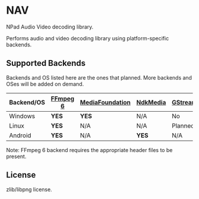 NAV
=====

NPad Audio Video decoding library.

Performs audio and video decoding library using platform-specific backends.

Supported Backends
-----

Backends and OS listed here are the ones that planned. More backends and OSes will be added on demand.

| Backend/OS | [FFmpeg 6] | [MediaFoundation] | [NdkMedia] | [GStreamer] | [libVLC] |
|------------|------------|-------------------|------------|-------------|----------|
| Windows    | **YES**    | **YES**           | N/A        | No          | No       |
| Linux      | **YES**    | N/A               | N/A        | Planned     | Planned  |
| Android    | **YES**    | N/A               | **YES**    | N/A         | No       |

Note: FFmpeg 6 backend requires the appropriate header files to be present.

[FFmpeg 6]: https://ffmpeg.org/
[MediaFoundation]: https://learn.microsoft.com/en-us/windows/win32/medfound/microsoft-media-foundation-sdk
[NdkMedia]: https://developer.android.com/ndk/reference/group/media
[GStreamer]: https://gstreamer.freedesktop.org/documentation/libs.html
[libVLC]: https://www.videolan.org/vlc/libvlc.html

License
-----

zlib/libpng license.
